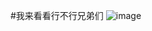 #我来看看行不行兄弟们
![image](https://github.com/user-attachments/assets/c9a8a511-2e36-4f3c-b8c1-ab9af7e18396)

